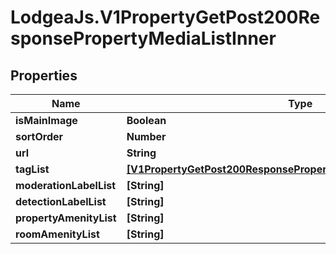 # LodgeaJs.V1PropertyGetPost200ResponsePropertyMediaListInner

## Properties

Name | Type | Description | Notes
------------ | ------------- | ------------- | -------------
**isMainImage** | **Boolean** |  | [optional] 
**sortOrder** | **Number** |  | [optional] 
**url** | **String** |  | [optional] 
**tagList** | [**[V1PropertyGetPost200ResponsePropertyMediaListInnerTagListInner]**](V1PropertyGetPost200ResponsePropertyMediaListInnerTagListInner.md) |  | [optional] 
**moderationLabelList** | **[String]** |  | [optional] 
**detectionLabelList** | **[String]** |  | [optional] 
**propertyAmenityList** | **[String]** |  | [optional] 
**roomAmenityList** | **[String]** |  | [optional] 


